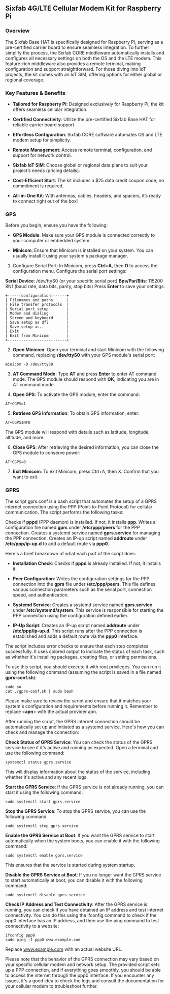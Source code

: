 ## Sixfab 4G/LTE Cellular Modem Kit for Raspberry Pi


### Overview

The Sixfab Base HAT is specifically designed for Raspberry Pi, serving as a pre-certified carrier board to ensure seamless integration. To further simplify the process, the Sixfab CORE middleware automatically installs and configures all necessary settings on both the OS and the LTE modem. This feature-rich middleware also provides a remote terminal, making configuration and support straightforward. For those diving into IoT projects, the kit comes with an IoT SIM, offering options for either global or regional coverage. 


### Key Features & Benefits

- **Tailored for Raspberry Pi**: Designed exclusively for Raspberry Pi, the kit offers seamless cellular integration.

- **Certified Connectivity**: Utilize the pre-certified Sixfab Base HAT for reliable carrier board support.

- **Effortless Configuration**: Sixfab CORE software automates OS and LTE modem setup for simplicity.

- **Remote Management**: Access remote terminal, configuration, and support for network control.

- **Sixfab IoT SIM**: Choose global or regional data plans to suit your project’s needs (pricing details).

- **Cost-Efficient Start**: The kit includes a $25 data credit coupon code; no commitment is required.

- **All-in-One Kit**: With antennas, cables, headers, and spacers, it’s ready to connect right out of the box!


### GPS

Before you begin, ensure you have the following:

- **GPS Module**: Make sure your GPS module is connected correctly to your computer or embedded system.

- **Minicom**: Ensure that Minicom is installed on your system. You can usually install it using your system's package manager.

1. Configure Serial Port: In Minicom, press **Ctrl+A**, then **O** to access the configuration menu. Configure the serial port settings:

**Serial Device**: /dev/ttyS0 (or your specific serial port)
**Bps/Par/Bits**: 115200 8N1 (baud rate, data bits, parity, stop bits)
Press **Enter** to save your settings.


``````
+-----[configuration]------+
| Filenames and paths      |
| File transfer protocols  |
| Serial port setup        |
| Modem and dialing        |
| Screen and keyboard      |
| Save setup as dfl        |
| Save setup as..          |
| Exit                     |
| Exit from Minicom        |
+--------------------------+
``````

2. **Open Minicom**: Open your terminal and start Minicom with the following command, replacing **/dev/ttyS0** with your GPS module's serial port:

```
minicom -D /dev/ttyS0

```

3. **AT Command Mode**: Type **AT** and press **Enter** to enter AT command mode. The GPS module should respond with **OK**, indicating you are in AT command mode.


4. **Open GPS**: To activate the GPS module, enter the command:

```
AT+CGPS=1

```

5. **Retrieve GPS Information**: To obtain GPS information, enter:

```
AT+CGPSINFO

```
The GPS module will respond with details such as latitude, longitude, altitude, and more.

6. **Close GPS**: After retrieving the desired information, you can close the GPS module to conserve power:

```
AT+CGPS=0
```
7. **Exit Minicom**: To exit Minicom, press Ctrl+A, then X. Confirm that you want to exit.




### GPRS

The script gprs.conf is a bash script that automates the setup of a GPRS internet connection using the PPP (Point-to-Point Protocol) for cellular communication. The script performs the following tasks:

Checks if **pppd** (PPP daemon) is installed. If not, it installs **ppp**.
Writes a configuration file named **gprs** under **/etc/ppp/peers** for the PPP connection.
Creates a systemd service named **gprs.service** for managing the PPP connection.
Creates an IP-up script named **addroute** under **/etc/ppp/ip-up.d** to add a default route via **ppp0**.


Here's a brief breakdown of what each part of the script does:

- **Installation Check**:
Checks if **pppd** is already installed. If not, it installs it.

- **Peer Configuration**:
Writes the configuration settings for the PPP connection into the **gprs** file under **/etc/ppp/peers**. This file defines various connection parameters such as the serial port, connection speed, and authentication.

- **Systemd Service**:
Creates a systemd service named **gprs.service** under **/etc/systemd/system**. This service is responsible for starting the PPP connection using the configuration defined earlier.

- **IP-Up Script**:
Creates an IP-up script named **addroute** under **/etc/ppp/ip-up.d**. This script runs after the PPP connection is established and adds a default route via the **ppp0** interface.

The script includes error checks to ensure that each step completes successfully. It uses colored output to indicate the status of each task, such as whether it's installing packages, creating files, or setting permissions.

To use this script, you should execute it with root privileges. You can run it using the following command (assuming the script is saved in a file named **gprs-conf.sh**):

``````
sudo su
cat ./gprs-conf.sh | sudo bash

``````

Please make sure to review the script and ensure that it matches your system's configuration and requirements before running it. Remember to replace <**apn**> with the actual provider apn.


After running the script, the GPRS internet connection should be automatically set up and initiated as a systemd service. Here's how you can check and manage the connection:

**Check Status of GPRS Service**:
You can check the status of the GPRS service to see if it's active and running as expected. Open a terminal and use the following command:

``````
systemctl status gprs.service
``````
This will display information about the status of the service, including whether it's active and any recent logs.

**Start the GPRS Service**:
If the GPRS service is not already running, you can start it using the following command:

``````
sudo systemctl start gprs.service
``````
**Stop the GPRS Service**:
To stop the GPRS service, you can use the following command:

``````
sudo systemctl stop gprs.service
``````
**Enable the GPRS Service at Boot**:
If you want the GPRS service to start automatically when the system boots, you can enable it with the following command:

``````
sudo systemctl enable gprs.service
``````
This ensures that the service is started during system startup.

**Disable the GPRS Service at Boot**:
If you no longer want the GPRS service to start automatically at boot, you can disable it with the following command:

``````
sudo systemctl disable gprs.service
``````

**Check IP Address and Test Connectivity**:
After the GPRS service is running, you can check if you have obtained an IP address and test internet connectivity. You can do this using the ifconfig command to check if the ppp0 interface has an IP address, and then use the ping command to test connectivity to a website:

``````
ifconfig ppp0
sudo ping -I ppp0 www.example.com
``````
Replace www.example.com with an actual website URL.

Please note that the behavior of the GPRS connection may vary based on your specific cellular modem and network setup. The provided script sets up a PPP connection, and if everything goes smoothly, you should be able to access the internet through the ppp0 interface. If you encounter any issues, it's a good idea to check the logs and consult the documentation for your cellular modem to troubleshoot further.